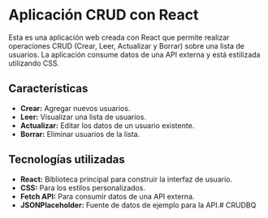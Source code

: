 # Aplicación CRUD con React

Esta es una aplicación web creada con React que permite realizar operaciones CRUD (Crear, Leer, Actualizar y Borrar) sobre una lista de usuarios. La aplicación consume datos de una API externa y está estilizada utilizando CSS.

## Características

- **Crear:** Agregar nuevos usuarios.
- **Leer:** Visualizar una lista de usuarios.
- **Actualizar:** Editar los datos de un usuario existente.
- **Borrar:** Eliminar usuarios de la lista.

## Tecnologías utilizadas

- **React:** Biblioteca principal para construir la interfaz de usuario.
- **CSS:** Para los estilos personalizados.
- **Fetch API:** Para consumir datos de una API externa.
- **JSONPlaceholder:** Fuente de datos de ejemplo para la API.# CRUDBQ
